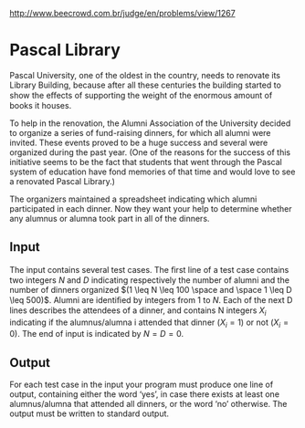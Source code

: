 http://www.beecrowd.com.br/judge/en/problems/view/1267

# Pascal Library

Pascal University, one of the oldest in the country, needs to renovate its
Library Building, because after all these centuries the building started to
show the eﬀects of supporting the weight of the enormous amount of books it
houses.

To help in the renovation, the Alumni Association of the University decided to
organize a series of fund-raising dinners, for which all alumni were invited.
These events proved to be a huge success and several were organized during the
past year. (One of the reasons for the success of this initiative seems to be
the fact that students that went through the Pascal system of education have
fond memories of that time and would love to see a renovated Pascal Library.)

The organizers maintained a spreadsheet indicating which alumni participated
in each dinner. Now they want your help to determine whether any alumnus or
alumna took part in all of the dinners.

## Input

The input contains several test cases. The ﬁrst line of a test case contains
two integers $N$ and $D$ indicating respectively the number of alumni and the
number of dinners organized $(1 \leq N \leq 100 \space and \space 1 \leq D
\leq 500)$. Alumni are identiﬁed by integers from $1$ to $N$. Each of the next
D lines describes the attendees of a dinner, and contains N integers $X_i$
indicating if the alumnus/alumna i attended that dinner $(X_i = 1)$ or not
$(X_i = 0)$. The end of input is indicated by $N = D = 0$.

## Output

For each test case in the input your program must produce one line of output,
containing either the word ‘yes’, in case there exists at least one
alumnus/alumna that attended all dinners, or the word ‘no’ otherwise. The
output must be written to standard output.
